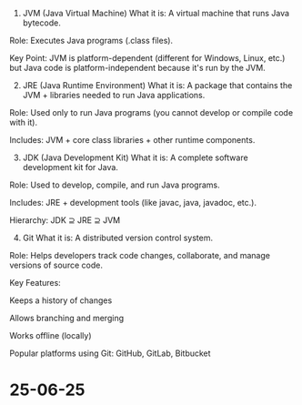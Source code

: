 1. JVM (Java Virtual Machine)
What it is: A virtual machine that runs Java bytecode.

Role: Executes Java programs (.class files).

Key Point: JVM is platform-dependent (different for Windows, Linux, etc.) but Java code is platform-independent because it's run by the JVM.

2. JRE (Java Runtime Environment)
What it is: A package that contains the JVM + libraries needed to run Java applications.

Role: Used only to run Java programs (you cannot develop or compile code with it).

Includes: JVM + core class libraries + other runtime components.

3. JDK (Java Development Kit)
What it is: A complete software development kit for Java.

Role: Used to develop, compile, and run Java programs.

Includes: JRE + development tools (like javac, java, javadoc, etc.).

Hierarchy:
JDK ⊇ JRE ⊇ JVM

4. Git
What it is: A distributed version control system.

Role: Helps developers track code changes, collaborate, and manage versions of source code.

Key Features:

Keeps a history of changes

Allows branching and merging

Works offline (locally)

Popular platforms using Git: GitHub, GitLab, Bitbucket

# 25-06-25
